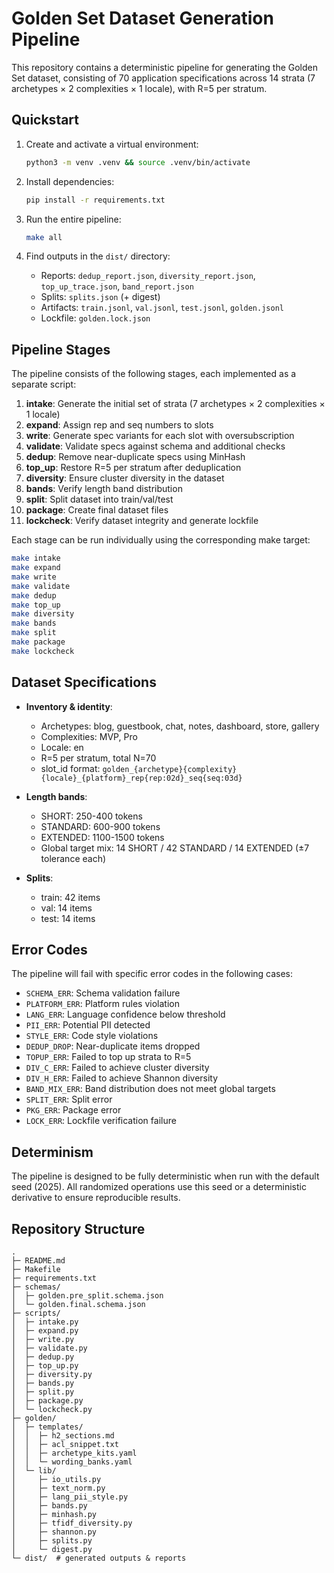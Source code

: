 # Golden Set Dataset Generation Pipeline

This repository contains a deterministic pipeline for generating the Golden Set dataset, consisting of 70 application specifications across 14 strata (7 archetypes × 2 complexities × 1 locale), with R=5 per stratum.

## Quickstart

1. Create and activate a virtual environment:
   ```bash
   python3 -m venv .venv && source .venv/bin/activate
   ```

2. Install dependencies:
   ```bash
   pip install -r requirements.txt
   ```

3. Run the entire pipeline:
   ```bash
   make all
   ```

4. Find outputs in the `dist/` directory:
   - Reports: `dedup_report.json`, `diversity_report.json`, `top_up_trace.json`, `band_report.json`
   - Splits: `splits.json` (+ digest)
   - Artifacts: `train.jsonl`, `val.jsonl`, `test.jsonl`, `golden.jsonl`
   - Lockfile: `golden.lock.json`

## Pipeline Stages

The pipeline consists of the following stages, each implemented as a separate script:

1. **intake**: Generate the initial set of strata (7 archetypes × 2 complexities × 1 locale)
2. **expand**: Assign rep and seq numbers to slots
3. **write**: Generate spec variants for each slot with oversubscription
4. **validate**: Validate specs against schema and additional checks
5. **dedup**: Remove near-duplicate specs using MinHash
6. **top_up**: Restore R=5 per stratum after deduplication
7. **diversity**: Ensure cluster diversity in the dataset
8. **bands**: Verify length band distribution
9. **split**: Split dataset into train/val/test
10. **package**: Create final dataset files
11. **lockcheck**: Verify dataset integrity and generate lockfile

Each stage can be run individually using the corresponding make target:

```bash
make intake
make expand
make write
make validate
make dedup
make top_up
make diversity
make bands
make split
make package
make lockcheck
```

## Dataset Specifications

- **Inventory & identity**:
  - Archetypes: blog, guestbook, chat, notes, dashboard, store, gallery
  - Complexities: MVP, Pro
  - Locale: en
  - R=5 per stratum, total N=70
  - slot_id format: `golden_{archetype}{complexity}{locale}_{platform}_rep{rep:02d}_seq{seq:03d}`

- **Length bands**:
  - SHORT: 250-400 tokens
  - STANDARD: 600-900 tokens
  - EXTENDED: 1100-1500 tokens
  - Global target mix: 14 SHORT / 42 STANDARD / 14 EXTENDED (±7 tolerance each)

- **Splits**:
  - train: 42 items
  - val: 14 items
  - test: 14 items

## Error Codes

The pipeline will fail with specific error codes in the following cases:

- `SCHEMA_ERR`: Schema validation failure
- `PLATFORM_ERR`: Platform rules violation
- `LANG_ERR`: Language confidence below threshold
- `PII_ERR`: Potential PII detected
- `STYLE_ERR`: Code style violations
- `DEDUP_DROP`: Near-duplicate items dropped
- `TOPUP_ERR`: Failed to top up strata to R=5
- `DIV_C_ERR`: Failed to achieve cluster diversity
- `DIV_H_ERR`: Failed to achieve Shannon diversity
- `BAND_MIX_ERR`: Band distribution does not meet global targets
- `SPLIT_ERR`: Split error
- `PKG_ERR`: Package error
- `LOCK_ERR`: Lockfile verification failure

## Determinism

The pipeline is designed to be fully deterministic when run with the default seed (2025). All randomized operations use this seed or a deterministic derivative to ensure reproducible results.

## Repository Structure

```
.
├─ README.md
├─ Makefile
├─ requirements.txt
├─ schemas/
│  ├─ golden.pre_split.schema.json
│  └─ golden.final.schema.json
├─ scripts/
│  ├─ intake.py
│  ├─ expand.py
│  ├─ write.py
│  ├─ validate.py
│  ├─ dedup.py
│  ├─ top_up.py
│  ├─ diversity.py
│  ├─ bands.py
│  ├─ split.py
│  ├─ package.py
│  └─ lockcheck.py
├─ golden/
│  ├─ templates/
│  │  ├─ h2_sections.md
│  │  ├─ acl_snippet.txt
│  │  ├─ archetype_kits.yaml
│  │  └─ wording_banks.yaml
│  └─ lib/
│     ├─ io_utils.py
│     ├─ text_norm.py
│     ├─ lang_pii_style.py
│     ├─ bands.py
│     ├─ minhash.py
│     ├─ tfidf_diversity.py
│     ├─ shannon.py
│     ├─ splits.py
│     └─ digest.py
└─ dist/  # generated outputs & reports
